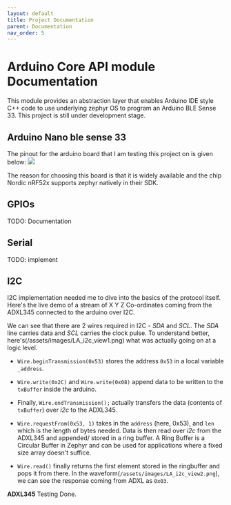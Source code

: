 ```yaml
---
layout: default
title: Project Documentation
parent: Documentation
nav_order: 5
---
```


# Arduino Core API module Documentation

This module provides an abstraction layer that enables Arduino IDE style C++ code to use underlying zephyr OS to program an Arduino BLE Sense 33. This project is still under development stage.

## Arduino Nano ble sense 33

The pinout for the arduino board that I am testing this project on is given below: ![](https://docs.arduino.cc/static/4c1da40b06b866435315963ef6bdf488/ABX00030-pinout.png)

The reason for choosing this board is that it is widely available and the chip Nordic nRF52x supports zephyr natively in their SDK.

## GPIOs
TODO: Documentation

## Serial
TODO: implement

## I2C

I2C implementation needed me to dive into the basics of the protocol itself. Here's the live demo of a stream of X Y Z Co-ordinates coming from the ADXL345 connected to the arduino over I2C.

<!-- ![](/assets/images/transparent-LA_FullView1.png) -->

We can see that there are 2 wires required in I2C - _SDA_ and _SCL_. The _SDA_ line carries data and _SCL_ carries  the clock pulse.  To understand better, here's(/assets/images/LA_i2c_view1.png) what was actually going on at a logic level.

<!-- ![](/assets/images/LA_i2c_view1.png) -->

- `Wire.beginTransmission(0x53)` stores the address `0x53` in a local variable `_address`.
- `Wire.write(0x2C)` and `Wire.write(0x08)` append data to be written to the `txBuffer` inside the arduino.
- Finally, `Wire.endTransmission();` actually transfers the data (contents of `txBuffer`) over _i2c_ to the ADXL345.

- `Wire.requestFrom(0x53, 1)` takes in the `address` (here, 0x53), and `len` which is the length of bytes needed. Data is then read over _i2c_ from the ADXL345 and appended/ stored in a ring buffer. A Ring Buffer is a Circular Buffer in Zephyr and can be used for applications where a fixed size array doesn't suffice.

- `Wire.read()` finally returns the first element stored in the ringbuffer and pops it from there.  In the waveform(`/assets/images/LA_i2c_view2.png`), we can see the response coming from ADXL as `0x03`.

<!-- ![](/assets/images/LA_i2c_view2.png) -->


**ADXL345** 
Testing Done.